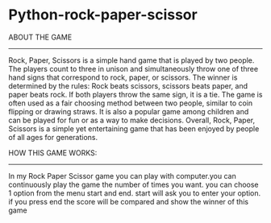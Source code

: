 # Python-rock-paper-scissor
ABOUT THE GAME
_________________________________
Rock, Paper, Scissors is a simple hand game that is played by two people. The players count to three in unison and simultaneously 
throw one of three hand signs that correspond to rock, paper, or scissors. 
The winner is determined by the rules:
Rock beats scissors, scissors beats paper, and paper beats rock. 
If both players throw the same sign, it is a tie.
The game is often used as a fair choosing method between two people, similar to coin flipping or drawing straws.
It is also a popular game among children and can be played for fun or as a way to make decisions.
Overall, Rock, Paper, Scissors is a simple yet entertaining game that has been enjoyed by people of all ages for generations.

HOW THIS GAME WORKS:
__________________________________

In my Rock Paper Scissor game you can play with computer.you can continuously play the game the number of times you want.
you can choose 1 option from the menu start and end.
start will ask you to enter your option. 
if you press end the score will be compared and show the winner of this game
